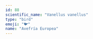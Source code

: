 ```yaml
---
id: 88
scientific_name: "Vanellus vanellus"
type: "bird"
emoji: "🐦"
name: "Avefría Europea"
---
```

